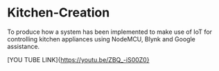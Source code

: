 # Kitchen-Creation
To produce how a system has been implemented to make use of IoT for controlling kitchen appliances using NodeMCU, Blynk and Google assistance.  

[YOU TUBE LINK]{https://youtu.be/ZBQ_-iS00Z0}
